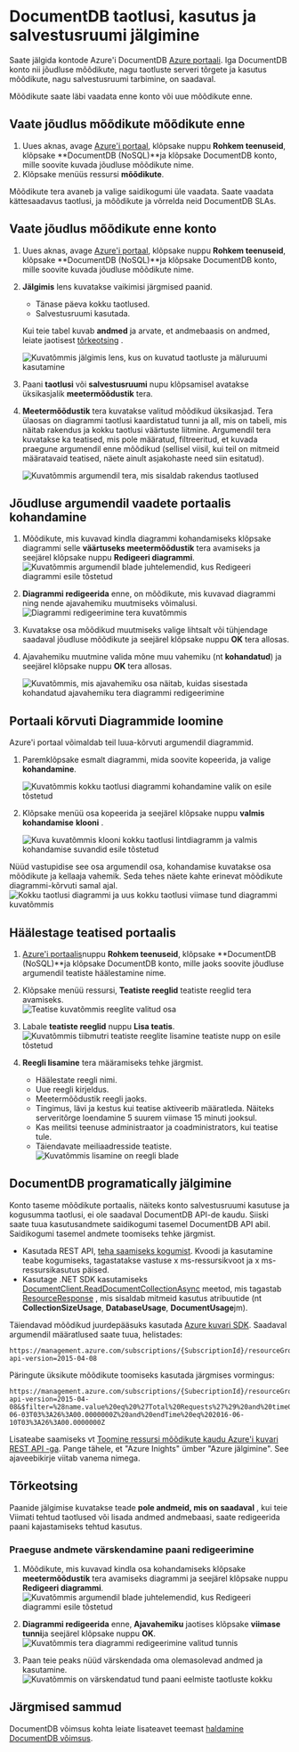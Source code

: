 <properties
    pageTitle="Jälgimine DocumentDB taotlusi ja salvestusruumi | Microsoft Azure'i"
    description="Saate teada, kuidas jõudlust mõõdikute, taotlusi ja serveri tõrgete, nt ja kasutus mõõdikute, nt salvestusruumi konto DocumentDB jälgimine."
    services="documentdb"
    documentationCenter=""
    authors="mimig1"
    manager="jhubbard"
    editor="cgronlun"/>

<tags
    ms.service="documentdb"
    ms.workload="data-services"
    ms.tgt_pltfrm="na"
    ms.devlang="na"
    ms.topic="article"
    ms.date="10/17/2016"
    ms.author="mimig"/>

# <a name="monitor-documentdb-requests-usage-and-storage"></a>DocumentDB taotlusi, kasutus ja salvestusruumi jälgimine

Saate jälgida kontode Azure'i DocumentDB [Azure portaali](https://portal.azure.com/). Iga DocumentDB konto nii jõudluse mõõdikute, nagu taotluste serveri tõrgete ja kasutus mõõdikute, nagu salvestusruumi tarbimine, on saadaval.

Mõõdikute saate läbi vaadata enne konto või uue mõõdikute enne.

## <a name="view-performance-metrics-on-the-metrics-blade"></a>Vaate jõudlus mõõdikute mõõdikute enne

1. Uues aknas, avage [Azure'i portaal](https://portal.azure.com/), klõpsake nuppu **Rohkem teenuseid**, klõpsake **DocumentDB (NoSQL)**ja klõpsake DocumentDB konto, mille soovite kuvada jõudluse mõõdikute nime.
2. Klõpsake menüüs ressursi **mõõdikute**.

Mõõdikute tera avaneb ja valige saidikogumi üle vaadata. Saate vaadata kättesaadavus taotlusi, ja mõõdikute ja võrrelda neid DocumentDB SLAs.

## <a name="view-performance-metrics-on-the-account-blade"></a>Vaate jõudlus mõõdikute enne konto
1.  Uues aknas, avage [Azure'i portaal](https://portal.azure.com/), klõpsake nuppu **Rohkem teenuseid**, klõpsake **DocumentDB (NoSQL)**ja klõpsake DocumentDB konto, mille soovite kuvada jõudluse mõõdikute nime.

2.  **Jälgimis** lens kuvatakse vaikimisi järgmised paanid.
    *   Tänase päeva kokku taotlused.
    *   Salvestusruumi kasutada.

    Kui teie tabel kuvab **andmed** ja arvate, et andmebaasis on andmed, leiate jaotisest [tõrkeotsing](#troubleshooting) .

    ![Kuvatõmmis jälgimis lens, kus on kuvatud taotluste ja mäluruumi kasutamine](./media/documentdb-monitor-accounts/documentdb-total-requests-and-usage.png)


3.  Paani **taotlusi** või **salvestusruumi** nupu klõpsamisel avatakse üksikasjalik **meetermõõdustik** tera.
4.  **Meetermõõdustik** tera kuvatakse valitud mõõdikud üksikasjad.  Tera ülaosas on diagrammi taotlusi kaardistatud tunni ja all, mis on tabeli, mis näitab rakendus ja kokku taotlusi väärtuste liitmine.  Argumendil tera kuvatakse ka teatised, mis pole määratud, filtreeritud, et kuvada praegune argumendil enne mõõdikud (sellisel viisil, kui teil on mitmeid määratavaid teatised, näete ainult asjakohaste need siin esitatud).   

    ![Kuvatõmmis argumendil tera, mis sisaldab rakendus taotlused](./media/documentdb-monitor-accounts/documentdb-metric-blade.png)


## <a name="customize-performance-metric-views-in-the-portal"></a>Jõudluse argumendil vaadete portaalis kohandamine

1.  Mõõdikute, mis kuvavad kindla diagrammi kohandamiseks klõpsake diagrammi selle **väärtuseks meetermõõdustik** tera avamiseks ja seejärel klõpsake nuppu **Redigeeri diagrammi**.  
    ![Kuvatõmmis argumendil blade juhtelemendid, kus Redigeeri diagrammi esile tõstetud](./media/documentdb-monitor-accounts/madocdb3.png)

2.  **Diagrammi redigeerida** enne, on mõõdikute, mis kuvavad diagrammi ning nende ajavahemiku muutmiseks võimalusi.  
    ![Diagrammi redigeerimine tera kuvatõmmis](./media/documentdb-monitor-accounts/madocdb4.png)

3.  Kuvatakse osa mõõdikud muutmiseks valige lihtsalt või tühjendage saadaval jõudluse mõõdikute ja seejärel klõpsake nuppu **OK** tera allosas.  
4.  Ajavahemiku muutmine valida mõne muu vahemiku (nt **kohandatud**) ja seejärel klõpsake nuppu **OK** tera allosas.  

    ![Kuvatõmmis, mis ajavahemiku osa näitab, kuidas sisestada kohandatud ajavahemiku tera diagrammi redigeerimine](./media/documentdb-monitor-accounts/madocdb5.png)


## <a name="create-side-by-side-charts-in-the-portal"></a>Portaali kõrvuti Diagrammide loomine
Azure'i portaal võimaldab teil luua-kõrvuti argumendil diagrammid.  

1.  Paremklõpsake esmalt diagrammi, mida soovite kopeerida, ja valige **kohandamine**.

    ![Kuvatõmmis kokku taotlusi diagrammi kohandamine valik on esile tõstetud](./media/documentdb-monitor-accounts/madocdb6.png)

2.  Klõpsake menüü osa kopeerida ja seejärel klõpsake nuppu **valmis kohandamise** **klooni** .

    ![Kuva kuvatõmmis klooni kokku taotlusi lintdiagramm ja valmis kohandamise suvandid esile tõstetud](./media/documentdb-monitor-accounts/madocdb7.png)  


Nüüd vastupidise see osa argumendil osa, kohandamise kuvatakse osa mõõdikute ja kellaaja vahemik.  Seda tehes näete kahte erinevat mõõdikute diagrammi-kõrvuti samal ajal.  
    ![Kokku taotlusi diagrammi ja uus kokku taotlusi viimase tund diagrammi kuvatõmmis](./media/documentdb-monitor-accounts/madocdb8.png)  

## <a name="set-up-alerts-in-the-portal"></a>Häälestage teatised portaalis
1.  [Azure'i portaalis](https://portal.azure.com/)nuppu **Rohkem teenuseid**, klõpsake **DocumentDB (NoSQL)**ja klõpsake DocumentDB konto, mille jaoks soovite jõudluse argumendil teatiste häälestamine nime.

2.  Klõpsake menüü ressursi, **Teatiste reeglid** teatiste reeglid tera avamiseks.  
    ![Teatise kuvatõmmis reeglite valitud osa](./media/documentdb-monitor-accounts/madocdb10.5.png)

3.  Labale **teatiste reeglid** nuppu **Lisa teatis**.  
    ![Kuvatõmmis tiibmutri teatiste reeglite lisamine teatiste nupp on esile tõstetud](./media/documentdb-monitor-accounts/madocdb11.png)

4.  **Reegli lisamine** tera määramiseks tehke järgmist.
    *   Häälestate reegli nimi.
    *   Uue reegli kirjeldus.
    *   Meetermõõdustik reegli jaoks.
    *   Tingimus, lävi ja kestus kui teatise aktiveerib määratleda. Näiteks serveritõrge loendamine 5 suurem viimase 15 minuti jooksul.
    *   Kas meilitsi teenuse administraator ja coadministrators, kui teatise tule.
    *   Täiendavate meiliaadresside teatiste.  
    ![Kuvatõmmis lisamine on reegli blade](./media/documentdb-monitor-accounts/madocdb12.png)

## <a name="monitor-documentdb-programatically"></a>DocumentDB programatically jälgimine
Konto taseme mõõdikute portaalis, näiteks konto salvestusruumi kasutuse ja kogusumma taotlusi, ei ole saadaval DocumentDB API-de kaudu. Siiski saate tuua kasutusandmete saidikogumi tasemel DocumentDB API abil. Saidikogumi tasemel andmete toomiseks tehke järgmist.

- Kasutada REST API, [teha saamiseks kogumist](https://msdn.microsoft.com/library/mt489073.aspx). Kvoodi ja kasutamine teabe kogumiseks, tagastatakse vastuse x ms-ressursikvoot ja x ms-ressursikasutus päised.
- Kasutage .NET SDK kasutamiseks [DocumentClient.ReadDocumentCollectionAsync](https://msdn.microsoft.com/library/microsoft.azure.documents.client.documentclient.readdocumentcollectionasync.aspx) meetod, mis tagastab [ResourceResponse](https://msdn.microsoft.com/library/dn799209.aspx) , mis sisaldab mitmeid kasutus atribuutide (nt **CollectionSizeUsage**, **DatabaseUsage**, **DocumentUsage**jm).

Täiendavad mõõdikud juurdepääsuks kasutada [Azure kuvari SDK](https://www.nuget.org/packages/Microsoft.Azure.Insights). Saadaval argumendil määratlused saate tuua, helistades:

    https://management.azure.com/subscriptions/{SubscriptionId}/resourceGroups/{ResourceGroup}/providers/Microsoft.DocumentDb/databaseAccounts/{DocumentDBAccountName}/metricDefinitions?api-version=2015-04-08

Päringute üksikute mõõdikute toomiseks kasutada järgmises vormingus:

    https://management.azure.com/subscriptions/{SubecriptionId}/resourceGroups/{ResourceGroup}/providers/Microsoft.DocumentDb/databaseAccounts/{DocumentDBAccountName}/metrics?api-version=2015-04-08&$filter=%28name.value%20eq%20%27Total%20Requests%27%29%20and%20timeGrain%20eq%20duration%27PT5M%27%20and%20startTime%20eq%202016-06-03T03%3A26%3A00.0000000Z%20and%20endTime%20eq%202016-06-10T03%3A26%3A00.0000000Z

Lisateabe saamiseks vt [Toomine ressursi mõõdikute kaudu Azure'i kuvari REST API -ga](https://blogs.msdn.microsoft.com/cloud_solution_architect/2016/02/23/retrieving-resource-metrics-via-the-azure-insights-api/). Pange tähele, et "Azure Inights" ümber "Azure jälgimine".  See ajaveebikirje viitab vanema nimega.

## <a name="troubleshooting"></a>Tõrkeotsing
Paanide jälgimise kuvatakse teade **pole andmeid, mis on saadaval** , kui teie Viimati tehtud taotlused või lisada andmed andmebaasi, saate redigeerida paani kajastamiseks tehtud kasutus.

### <a name="edit-a-tile-to-refresh-current-data"></a>Praeguse andmete värskendamine paani redigeerimine
1.  Mõõdikute, mis kuvavad kindla osa kohandamiseks klõpsake **meetermõõdustik** tera avamiseks diagrammi ja seejärel klõpsake nuppu **Redigeeri diagrammi**.  
    ![Kuvatõmmis argumendil blade juhtelemendid, kus Redigeeri diagrammi esile tõstetud](./media/documentdb-monitor-accounts/madocdb3.png)

2.  **Diagrammi redigeerida** enne, **Ajavahemiku** jaotises klõpsake **viimase tunni**ja seejärel klõpsake nuppu **OK**.  
    ![Kuvatõmmis tera diagrammi redigeerimine valitud tunnis](./media/documentdb-monitor-accounts/documentdb-no-available-data-past-hour.png)


3.  Paan teie peaks nüüd värskendada oma olemasolevad andmed ja kasutamine.  
    ![Kuvatõmmis on värskendatud tund paani eelmiste taotluste kokku](./media/documentdb-monitor-accounts/documentdb-no-available-data-fixed.png)

## <a name="next-steps"></a>Järgmised sammud
DocumentDB võimsus kohta leiate lisateavet teemast [haldamine DocumentDB võimsus](documentdb-manage.md).
